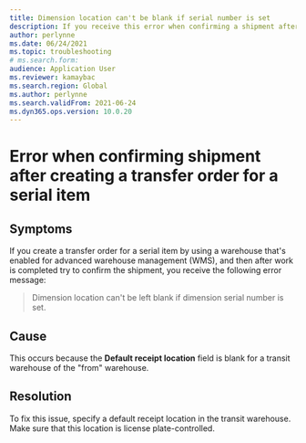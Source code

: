 ```yaml
--- 
title: Dimension location can't be blank if serial number is set 
description: If you receive this error when confirming a shipment after creating a transfer order for a serial item, the Default receipt location field is blank. 
author: perlynne 
ms.date: 06/24/2021 
ms.topic: troubleshooting 
# ms.search.form:  
audience: Application User 
ms.reviewer: kamaybac 
ms.search.region: Global 
ms.author: perlynne 
ms.search.validFrom: 2021-06-24 
ms.dyn365.ops.version: 10.0.20 
--- 
```

# Error when confirming shipment after creating a transfer order for a serial item

## Symptoms

If you create a transfer order for a serial item by using a warehouse that's enabled for advanced warehouse management (WMS), and then after work is completed try to confirm the shipment, you receive the following error message:

> Dimension location can't be left blank if dimension serial number is set.

## Cause

This occurs because the **Default receipt location** field is blank for a transit warehouse of the "from" warehouse.

## Resolution

To fix this issue, specify a default receipt location in the transit warehouse. Make sure that this location is license plate-controlled.
